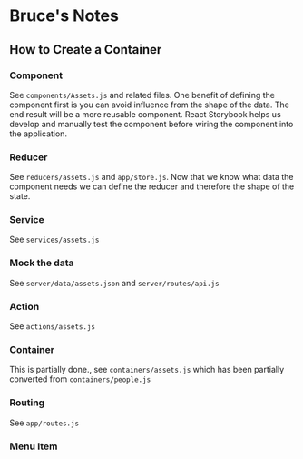 # Bruce's Notes

## How to Create a Container

### Component

See `components/Assets.js` and related files.
One benefit of defining the component first is you can avoid influence from the
shape of the data. The end result will be a more reusable component. React
Storybook helps us develop and manually test the component before wiring the
component into the application.

### Reducer

See `reducers/assets.js` and `app/store.js`.
Now that we know what data the component needs we can define the reducer and therefore the shape of the state.

### Service

See `services/assets.js`

### Mock the data

See `server/data/assets.json` and `server/routes/api.js`

### Action

See `actions/assets.js`

### Container

This is partially done., see `containers/assets.js` which has been partially
converted from `containers/people.js`

### Routing

See `app/routes.js`

### Menu Item
